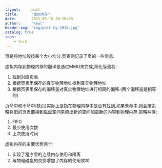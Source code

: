 ```yaml
---
layout:     post
title:      "虚拟内存"
date:       2021-03-15 20:20:00
author:     "Keal"
header-img: "img/post-bg-2015.jpg"
catalog: true
tags:
    - tech
---
```


页是将地址段按某个大小均分,页表则记录了页的一些信息.

虚拟内存到物理内存的翻译是通过MMU来完成,简化版流程:

1. 找到对应页表.
2. 根据页表里保存的真实物理地址找到真实物理地址
3. 根据页表里保存的偏移量对真实物理地址进行相同的偏移.(两个偏移量是相等的)

页命中和不命中(缺页)实际上是指在物理内存中是否有找到,如果未命中,则会按策略将旧的页表置换到磁盘空间来腾出新的空间加载新的内容到物理内存.策略种类:

1. FIFO
2. 最少使用次数
3. 上次使用时间

虚拟内存的主要优势两个:

1. 实现了程序里的连续内存使用和隔离
2. 与物理磁盘的交换增加了内存的使用效率

